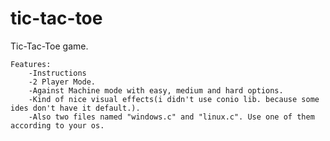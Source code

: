 # tic-tac-toe
Tic-Tac-Toe game.

	Features:
		-Instructions
		-2 Player Mode.
		-Against Machine mode with easy, medium and hard options.
		-Kind of nice visual effects(i didn't use conio lib. because some ides don't have it default.).
		-Also two files named "windows.c" and "linux.c". Use one of them according to your os.
	
